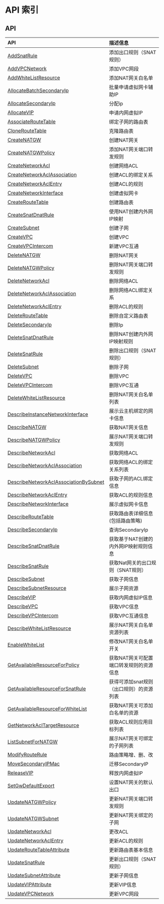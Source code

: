 # API 索引

## API

| API | 描述信息 |
|:---|:---|
|[AddSnatRule](api/vpc2.0-api/add_snat_rule)|添加出口规则（SNAT规则）|
|[AddVPCNetwork](api/vpc2.0-api/add_vpc_network)|添加VPC网段|
|[AddWhiteListResource](api/vpc2.0-api/add_white_list_resource)|添加NAT网关白名单|
|[AllocateBatchSecondaryIp](api/vpc2.0-api/allocate_batch_secondary_ip)|批量申请虚拟网卡辅助IP|
|[AllocateSecondaryIp](api/vpc2.0-api/allocate_secondary_ip)|分配ip|
|[AllocateVIP](api/vpc2.0-api/allocate_vip)|申请内网虚拟IP|
|[AssociateRouteTable](api/vpc2.0-api/associate_route_table)|绑定子网的路由表|
|[CloneRouteTable](api/vpc2.0-api/clone_route_table)|克隆路由表|
|[CreateNATGW](api/vpc2.0-api/create_natgw)|创建NAT网关|
|[CreateNATGWPolicy](api/vpc2.0-api/create_natgw_policy)|添加NAT网关端口转发规则|
|[CreateNetworkAcl](api/vpc2.0-api/create_network_acl)|创建网络ACL|
|[CreateNetworkAclAssociation](api/vpc2.0-api/create_network_acl_association)|创建ACL的绑定关系|
|[CreateNetworkAclEntry](api/vpc2.0-api/create_network_acl_entry)|创建ACL的规则|
|[CreateNetworkInterface](api/vpc2.0-api/create_network_interface)|创建虚拟网卡|
|[CreateRouteTable](api/vpc2.0-api/create_route_table)|创建路由表|
|[CreateSnatDnatRule](api/vpc2.0-api/create_snat_dnat_rule)|使用NAT创建内外网IP映射|
|[CreateSubnet](api/vpc2.0-api/create_subnet)|创建子网|
|[CreateVPC](api/vpc2.0-api/create_vpc)|创建VPC|
|[CreateVPCIntercom](api/vpc2.0-api/create_vpc_intercom)|新建VPC互通|
|[DeleteNATGW](api/vpc2.0-api/delete_natgw)|删除NAT网关|
|[DeleteNATGWPolicy](api/vpc2.0-api/delete_natgw_policy)|删除NAT网关端口转发规则|
|[DeleteNetworkAcl](api/vpc2.0-api/delete_network_acl)|删除网络ACL|
|[DeleteNetworkAclAssociation](api/vpc2.0-api/delete_network_acl_association)|删除网络ACL绑定关系|
|[DeleteNetworkAclEntry](api/vpc2.0-api/delete_network_acl_entry)|删除ACL的规则|
|[DeleteRouteTable](api/vpc2.0-api/delete_route_table)|删除自定义路由表|
|[DeleteSecondaryIp](api/vpc2.0-api/delete_secondary_ip)|删除Ip|
|[DeleteSnatDnatRule](api/vpc2.0-api/delete_snat_dnat_rule)|删除NAT创建内外网IP映射规则|
|[DeleteSnatRule](api/vpc2.0-api/delete_snat_rule)|删除出口规则（SNAT规则）|
|[DeleteSubnet](api/vpc2.0-api/delete_subnet)|删除子网|
|[DeleteVPC](api/vpc2.0-api/delete_vpc)|删除VPC|
|[DeleteVPCIntercom](api/vpc2.0-api/delete_vpc_intercom)|删除VPC互通|
|[DeleteWhiteListResource](api/vpc2.0-api/delete_white_list_resource)|删除NAT网关白名单列表|
|[DescribeInstanceNetworkInterface](api/vpc2.0-api/describe_instance_network_interface)|展示云主机绑定的网卡信息|
|[DescribeNATGW](api/vpc2.0-api/describe_natgw)|获取NAT网关信息|
|[DescribeNATGWPolicy](api/vpc2.0-api/describe_natgw_policy)|展示NAT网关端口转发规则|
|[DescribeNetworkAcl](api/vpc2.0-api/describe_network_acl)|获取网络ACL|
|[DescribeNetworkAclAssociation](api/vpc2.0-api/describe_network_acl_association)|获取网络ACL的绑定关系列表|
|[DescribeNetworkAclAssociationBySubnet](api/vpc2.0-api/describe_network_acl_association_by_subnet)|获取子网的ACL绑定信息|
|[DescribeNetworkAclEntry](api/vpc2.0-api/describe_network_acl_entry)|获取ACL的规则信息|
|[DescribeNetworkInterface](api/vpc2.0-api/describe_network_interface)|展示虚拟网卡信息|
|[DescribeRouteTable](api/vpc2.0-api/describe_route_table)|获取路由表详细信息(包括路由策略)|
|[DescribeSecondaryIp](api/vpc2.0-api/describe_secondary_ip)|查询SecondaryIp|
|[DescribeSnatDnatRule](api/vpc2.0-api/describe_snat_dnat_rule)|获取基于NAT创建的内外网IP映射规则信息|
|[DescribeSnatRule](api/vpc2.0-api/describe_snat_rule)|获取Nat网关的出口规则（SNAT规则）|
|[DescribeSubnet](api/vpc2.0-api/describe_subnet)|获取子网信息|
|[DescribeSubnetResource](api/vpc2.0-api/describe_subnet_resource)|展示子网资源|
|[DescribeVIP](api/vpc2.0-api/describe_vip)|获取内网虚拟IP信息|
|[DescribeVPC](api/vpc2.0-api/describe_vpc)|获取VPC信息|
|[DescribeVPCIntercom](api/vpc2.0-api/describe_vpc_intercom)|获取VPC互通信息|
|[DescribeWhiteListResource](api/vpc2.0-api/describe_white_list_resource)|展示NAT网关白名单资源列表|
|[EnableWhiteList](api/vpc2.0-api/enable_white_list)|修改NAT网关白名单开关|
|[GetAvailableResourceForPolicy](api/vpc2.0-api/get_available_resource_for_policy)|获取NAT网关可配置端口转发规则的资源信息|
|[GetAvailableResourceForSnatRule](api/vpc2.0-api/get_available_resource_for_snat_rule)|获得可添加snat规则（出口规则）的资源列表|
|[GetAvailableResourceForWhiteList](api/vpc2.0-api/get_available_resource_for_white_list)|获取NAT网关可添加白名单的资源|
|[GetNetworkAclTargetResource](api/vpc2.0-api/get_network_acl_target_resource)|获取ACL规则应用目标列表|
|[ListSubnetForNATGW](api/vpc2.0-api/list_subnet_for_natgw)|展示NAT网关可绑定的子网列表|
|[ModifyRouteRule](api/vpc2.0-api/modify_route_rule)|路由策略增、删、改|
|[MoveSecondaryIPMac](api/vpc2.0-api/move_secondary_ip_mac)|迁移SecondaryIP|
|[ReleaseVIP](api/vpc2.0-api/release_vip)|释放内网虚拟IP|
|[SetGwDefaultExport](api/vpc2.0-api/set_gw_default_export)|设置NAT网关的默认出口|
|[UpdateNATGWPolicy](api/vpc2.0-api/update_natgw_policy)|更新NAT网关端口转发规则|
|[UpdateNATGWSubnet](api/vpc2.0-api/update_natgw_subnet)|更新NAT网关绑定的子网|
|[UpdateNetworkAcl](api/vpc2.0-api/update_network_acl)|更改ACL|
|[UpdateNetworkAclEntry](api/vpc2.0-api/update_network_acl_entry)|更新ACL的规则|
|[UpdateRouteTableAttribute](api/vpc2.0-api/update_route_table_attribute)|更新路由表基本信息|
|[UpdateSnatRule](api/vpc2.0-api/update_snat_rule)|更新出口规则（SNAT规则）|
|[UpdateSubnetAttribute](api/vpc2.0-api/update_subnet_attribute)|更新子网信息|
|[UpdateVIPAttribute](api/vpc2.0-api/update_vip_attribute)|更新VIP信息|
|[UpdateVPCNetwork](api/vpc2.0-api/update_vpc_network)|更新VPC网段|
